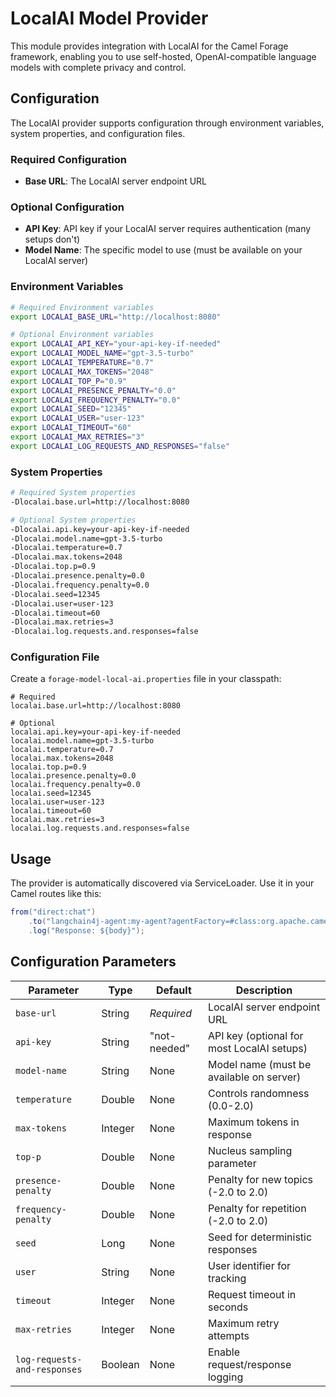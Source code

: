 # LocalAI Model Provider

This module provides integration with LocalAI for the Camel Forage framework, enabling you to use self-hosted, OpenAI-compatible language models with complete privacy and control.

## Configuration

The LocalAI provider supports configuration through environment variables, system properties, and configuration files.

### Required Configuration

- **Base URL**: The LocalAI server endpoint URL

### Optional Configuration

- **API Key**: API key if your LocalAI server requires authentication (many setups don't)
- **Model Name**: The specific model to use (must be available on your LocalAI server)

### Environment Variables

```bash
# Required Environment variables
export LOCALAI_BASE_URL="http://localhost:8080"

# Optional Environment variables
export LOCALAI_API_KEY="your-api-key-if-needed"
export LOCALAI_MODEL_NAME="gpt-3.5-turbo"
export LOCALAI_TEMPERATURE="0.7"
export LOCALAI_MAX_TOKENS="2048"
export LOCALAI_TOP_P="0.9"
export LOCALAI_PRESENCE_PENALTY="0.0"
export LOCALAI_FREQUENCY_PENALTY="0.0"
export LOCALAI_SEED="12345"
export LOCALAI_USER="user-123"
export LOCALAI_TIMEOUT="60"
export LOCALAI_MAX_RETRIES="3"
export LOCALAI_LOG_REQUESTS_AND_RESPONSES="false"
```

### System Properties

```bash
# Required System properties
-Dlocalai.base.url=http://localhost:8080

# Optional System properties
-Dlocalai.api.key=your-api-key-if-needed
-Dlocalai.model.name=gpt-3.5-turbo
-Dlocalai.temperature=0.7
-Dlocalai.max.tokens=2048
-Dlocalai.top.p=0.9
-Dlocalai.presence.penalty=0.0
-Dlocalai.frequency.penalty=0.0
-Dlocalai.seed=12345
-Dlocalai.user=user-123
-Dlocalai.timeout=60
-Dlocalai.max.retries=3
-Dlocalai.log.requests.and.responses=false
```

### Configuration File

Create a `forage-model-local-ai.properties` file in your classpath:

```properties
# Required
localai.base.url=http://localhost:8080

# Optional
localai.api.key=your-api-key-if-needed
localai.model.name=gpt-3.5-turbo
localai.temperature=0.7
localai.max.tokens=2048
localai.top.p=0.9
localai.presence.penalty=0.0
localai.frequency.penalty=0.0
localai.seed=12345
localai.user=user-123
localai.timeout=60
localai.max.retries=3
localai.log.requests.and.responses=false
```

## Usage

The provider is automatically discovered via ServiceLoader. Use it in your Camel routes like this:

```java
from("direct:chat")
    .to("langchain4j-agent:my-agent?agentFactory=#class:org.apache.camel.forage.agent.factory.DefaultAgentFactory")
    .log("Response: ${body}");
```

## Configuration Parameters

| Parameter | Type | Default | Description |
|-----------|------|---------|-------------|
| `base-url` | String | *Required* | LocalAI server endpoint URL |
| `api-key` | String | "not-needed" | API key (optional for most LocalAI setups) |
| `model-name` | String | None | Model name (must be available on server) |
| `temperature` | Double | None | Controls randomness (0.0-2.0) |
| `max-tokens` | Integer | None | Maximum tokens in response |
| `top-p` | Double | None | Nucleus sampling parameter |
| `presence-penalty` | Double | None | Penalty for new topics (-2.0 to 2.0) |
| `frequency-penalty` | Double | None | Penalty for repetition (-2.0 to 2.0) |
| `seed` | Long | None | Seed for deterministic responses |
| `user` | String | None | User identifier for tracking |
| `timeout` | Integer | None | Request timeout in seconds |
| `max-retries` | Integer | None | Maximum retry attempts |
| `log-requests-and-responses` | Boolean | None | Enable request/response logging |